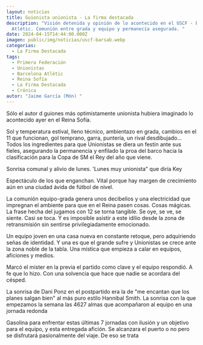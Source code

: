 ```yaml
---
layout: noticias
title: Guionista unionista - La firma destacada
description: "Visión detenida y opinión de lo acontecido en el USCF - Barsa
  Atlétic. Comunión entre grada y equipo y permanecía asegurada. "
date: 2024-04-15T14:44:00.000Z
imagen: public/img/noticias/uscf-barsab.webp
categorias:
  - La Firma Destacada
tags:
  - Primera Federación
  - Unionistas
  - Barcelona Atlètic
  - Reina Sofía
  - La Firma Destacada
  - Crónica
autor: "Jaime García (Món) "
---
```

Sólo el autor d guiones más optimistamente unionista hubiera imaginado lo acontecido ayer en el Reina Sofía. 

Sol y temperatura estival, lleno técnico, ambientazo en grada, cambios en el 11 que funcionan, gol temprano, garra, puntería, un rival desdibujado... Todos los ingredientes para que Unionistas se diera un festín ante sus fieles, asegurando la permanencia y enfilado la proa del barco hacia la clasificación para la Copa de SM el Rey del año que viene. 

Sonrisa comunal y alivio de lunes. 'Lunes muy unionista" que diría Key

Espectáculo de los que enganchan. Vital porque hay margen de crecimiento aún en una ciudad ávida de fútbol de nivel. 

La comunión equipo-grada genera unos decibelios  y una electricidad que impregnan el ambiente para que en el Reina pasen cosas. Cosas mágicas. La frase hecha del jugamos con 12 se torna tangible. Se oye, se ve, se siente. Casi se toca. Y es imposible asistir a este idilio desde la zona de retransmisión sin sentirse privilegiadamente emocionado.

Un equipo joven en una casa nueva en constante retoque,  pero adquiriendo señas de identidad. Y una es que el grande sufre y Unionistas se crece ante la zona noble de la tabla. Una mística que empieza a calar en equipos, aficiones y medios.

Marcó el mister en la previa el partido como clave y el equipo respondió. A fe que lo hizo. Con una solvencia que hace que nadie se acordara del césped. 

La sonrisa de Dani Ponz en el postpartido era la de "me encantan que los planes salgan bien"  al más puro estilo Hannibal Smith. La sonrisa con la que empezamos la semana las 4627 almas que acompañaron al equipo en una jornada redonda



Gasolina para enfrentar estas últimas 7 jornadas con ilusión y un objetivo para el equipo, y esta entregada afición. Se alcanzara el puerto o no pero se disfrutará pasionalmente del viaje. De eso se trata
